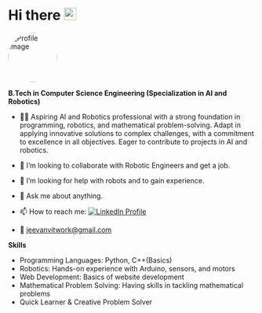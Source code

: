 # Hi there <img src="https://media.giphy.com/media/hvRJCLFzcasrR4ia7z/giphy.gif" width="25px">

<img src="https://media.licdn.com/dms/image/D5635AQHQQ3OPzf6J9g/profile-framedphoto-shrink_400_400/0/1707316331213?e=1709377200&v=beta&t=nvJqQf1BAD3r_ZK5fWQhP44jT-Cgf5uPYQbLXLxJbFY" alt="Profile Image" style="border-radius: 100%; width: 100px; height: 100px;">

**B.Tech in Computer Science Engineering (Specialization in AI and Robotics)**

- 🧑‍💻 Aspiring AI and Robotics professional with a strong foundation in programming, robotics, and mathematical problem-solving. Adapt in applying innovative solutions to complex challenges, with a commitment to excellence in all objectives. Eager to contribute to projects in AI and robotics.

- 👯 I’m looking to collaborate with Robotic Engineers and get a job.

- 🤔 I’m looking for help with robots and to gain experience.

- 💬 Ask me about anything.

- 📫 How to reach me: [![LinkedIn Profile](https://img.shields.io/badge/-LinkedIn-blue?style=flat&logo=LinkedIn&logoColor=white)](https://www.linkedin.com/in/jeevan-prakash-b3846a211/)

- 📩 jeevanvitwork@gmail.com

**Skills**
  - Programming Languages: Python, C++(Basics)
  - Robotics: Hands-on experience with Arduino, sensors, and motors
  - Web Development: Basics of website development
  - Mathematical Problem Solving: Having skills in tackling mathematical problems
  - Quick Learner & Creative Problem Solver
